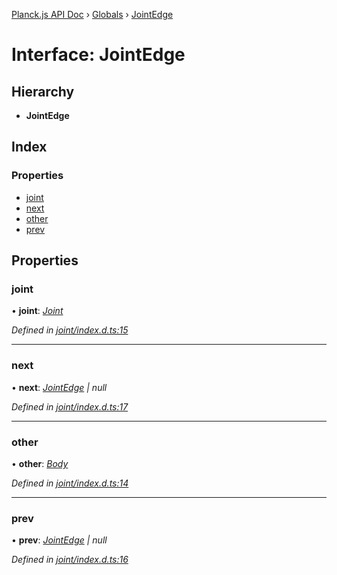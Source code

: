 [Planck.js API Doc](../README.md) › [Globals](../globals.md) › [JointEdge](jointedge.md)

# Interface: JointEdge

## Hierarchy

* **JointEdge**

## Index

### Properties

* [joint](jointedge.md#joint)
* [next](jointedge.md#next)
* [other](jointedge.md#other)
* [prev](jointedge.md#prev)

## Properties

###  joint

• **joint**: *[Joint](../classes/joint.md)*

*Defined in [joint/index.d.ts:15](https://github.com/shakiba/planck.js/blob/038d425/lib/joint/index.d.ts#L15)*

___

###  next

• **next**: *[JointEdge](jointedge.md) | null*

*Defined in [joint/index.d.ts:17](https://github.com/shakiba/planck.js/blob/038d425/lib/joint/index.d.ts#L17)*

___

###  other

• **other**: *[Body](../classes/body.md)*

*Defined in [joint/index.d.ts:14](https://github.com/shakiba/planck.js/blob/038d425/lib/joint/index.d.ts#L14)*

___

###  prev

• **prev**: *[JointEdge](jointedge.md) | null*

*Defined in [joint/index.d.ts:16](https://github.com/shakiba/planck.js/blob/038d425/lib/joint/index.d.ts#L16)*
